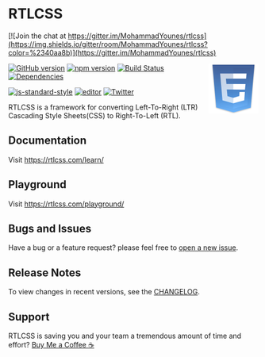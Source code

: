 # RTLCSS

[![Join the chat at https://gitter.im/MohammadYounes/rtlcss](https://img.shields.io/gitter/room/MohammadYounes/rtlcss?color=%2340aa8b)](https://gitter.im/MohammadYounes/rtlcss)

<img src="https://github.com/MohammadYounes/rtlcss/blob/master/.github/logo.svg" alt="" align="right" width="100" height="100" title="RTLCSS">

[![GitHub version](https://img.shields.io/github/v/tag/MohammadYounes/rtlcss)](https://github.com/MohammadYounes/rtlcss/releases)
[![npm version](https://img.shields.io/npm/v/rtlcss)](https://www.npmjs.com/package/rtlcss)
[![Build Status](https://github.com/MohammadYounes/rtlcss/workflows/CI/badge.svg?branch=master)](https://github.com/MohammadYounes/rtlcss/actions?query=workflow%3ACI+branch%3Amaster)
[![Dependencies](https://img.shields.io/david/MohammadYounes/rtlcss)](https://david-dm.org/MohammadYounes/rtlcss)

[![js-standard-style](https://img.shields.io/badge/code%20style-standard-blue)](https://standardjs.com/)
[![editor](https://img.shields.io/badge/editor-vscode-blue)](https://code.visualstudio.com/)
[![Twitter](https://img.shields.io/badge/follow-%40rtlcss-blue)](https://twitter.com/rtlcss)

RTLCSS is a framework for converting Left-To-Right (LTR) Cascading Style Sheets(CSS) to Right-To-Left (RTL).

## Documentation

Visit <https://rtlcss.com/learn/>

## Playground

Visit <https://rtlcss.com/playground/>

## Bugs and Issues

Have a bug or a feature request? please feel free to [open a new issue](https://github.com/MohammadYounes/rtlcss/issues/new).

## Release Notes

To view changes in recent versions, see the [CHANGELOG](CHANGELOG.md).

## Support

RTLCSS is saving you and your team a tremendous amount of time and effort?  [Buy Me a Coffee ☕](https://www.paypal.me/MohammadYounes)
